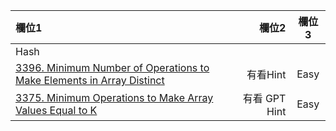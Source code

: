 | 欄位1 | 欄位2 | 欄位3 |
| :-- | --: |:--:|
| Hash  |  |  |
| [3396. Minimum Number of Operations to Make Elements in Array Distinct](https://github.com/Liavan0122/Liavan-Leetcodes/blob/main/Hash/3396.%20Minimum%20Number%20of%20Operations%20to%20Make%20Elements%20in%20Array%20Distinct.md) | 有看Hint  | Easy |
| [3375. Minimum Operations to Make Array Values Equal to K](https://github.com/Liavan0122/Liavan-Leetcodes/blob/main/Hash/3375.%20Minimum%20Operations%20to%20Make%20Array%20Values%20Equal%20to%20K.md) | 有看 GPT Hint  | Easy |


